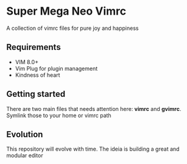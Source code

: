 Super Mega Neo Vimrc
====================

A collection of vimrc files for pure joy and happiness

## Requirements
* VIM 8.0+
* Vim Plug for plugin management
* Kindness of heart

## Getting started
There are two main files that needs attention here: **vimrc** and **gvimrc**. Symlink those to your home or vimrc path

## Evolution
This repository will evolve with time. The ideia is building a great and modular editor
